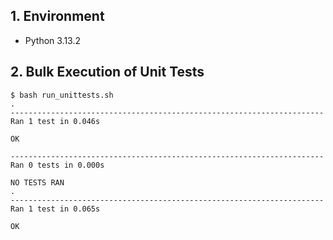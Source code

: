 ## 1. Environment

- Python 3.13.2

## 2. Bulk Execution of Unit Tests

```command
$ bash run_unittests.sh 
.
----------------------------------------------------------------------
Ran 1 test in 0.046s

OK

----------------------------------------------------------------------
Ran 0 tests in 0.000s

NO TESTS RAN
.
----------------------------------------------------------------------
Ran 1 test in 0.065s

OK
```
